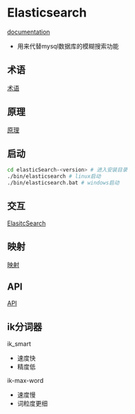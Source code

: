 # Elasticsearch

[documentation](https://www.elastic.co/guide/cn/elasticsearch/guide/current/running-elasticsearch.html)

- 用来代替mysql数据库的模糊搜索功能

## 术语

[术语](ElasticSearch_Terms.md)

## 原理

[原理](ElasticSearch_Principle.md)

## 启动

```bash
cd elasticSearch-<version> # 进入安装目录
./bin/elasticsearch # linux启动
./bin/elasticsearch.bat # windows启动
```

## 交互

[ElasitcSearch](ElasticSearch_Interact.md)

## 映射

[映射](ElasticSearch_Mapping.md)
## API

[API](ElasticSearch_API.md)


## ik分词器

ik_smart

- 速度快
- 精度低

ik-max-word

- 速度慢
- 词粒度更细

